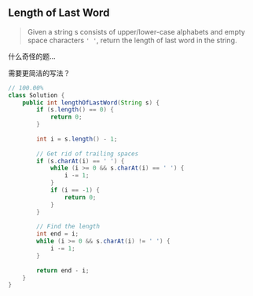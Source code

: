 ## Length of Last Word

> Given a string s consists of upper/lower-case alphabets and empty space characters `' '`, return the length of last word in the string.

什么奇怪的题...

需要更简洁的写法？

```java
// 100.00%
class Solution {
    public int lengthOfLastWord(String s) {
        if (s.length() == 0) {
            return 0;
        }
        
        int i = s.length() - 1;
        
        // Get rid of trailing spaces
        if (s.charAt(i) == ' ') {
            while (i >= 0 && s.charAt(i) == ' ') {
                i -= 1;
            }
            if (i == -1) {
                return 0;
            }
        }
        
        // Find the length
        int end = i;
        while (i >= 0 && s.charAt(i) != ' ') {
            i -= 1;
        }
        
        return end - i;
    }
}
```

